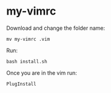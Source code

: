 # my-vimrc

Download and change the folder name:

`mv my-vimrc .vim`

Run:

`bash install.sh`

Once you are in the vim run:

`PlugInstall`
